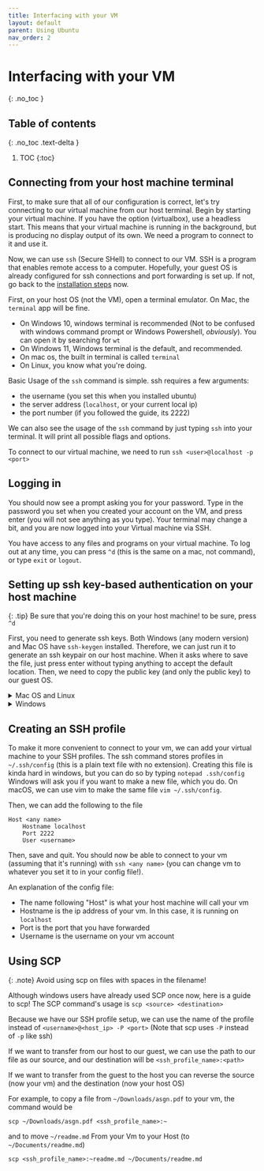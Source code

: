```yaml
---
title: Interfacing with your VM
layout: default
parent: Using Ubuntu
nav_order: 2
---
```


# Interfacing with your VM
{: .no_toc }

## Table of contents
{: .no_toc .text-delta }

1. TOC
{:toc}

## Connecting from your host machine terminal

First, to make sure that all of our configuration is correct, let's try connecting to our virtual machine from our host terminal. Begin by starting your virtual machine. If you have the option (virtualbox), use a headless start. This means that your virtual machine is running in the background, but is producing no display output of its own. We need a program to connect to it and use it. 

Now, we can use `ssh` (Secure SHell) to connect to our VM. SSH is a program that enables remote access to a computer. Hopefully, your guest OS is already configured for ssh connections and port forwarding is set up. If not, go back to the [installation steps](/vm_setup/) now. 

First, on your host OS (not the VM), open a terminal emulator. On Mac, the `terminal` app will be fine. 
- On Windows 10, windows terminal is recommended (Not to be confused with windows command prompt or Windows Powershell, *obviously*). You can open it by searching for `wt` 
- On Windows 11, Windows terminal is the default, and recommended. 
- On mac os, the built in terminal is called `terminal`
- On Linux, you know what you're doing. 


Basic Usage of the `ssh` command is simple. ssh requires a few arguments: 
- the username (you set this when you installed ubuntu)
- the server address (`localhost`, or your current local ip)
- the port number (if you followed the guide, its 2222)

We can also see the usage of the `ssh` command by just typing `ssh` into your terminal. It will print all possible flags and options.

To connect to our virtual machine, we need to run `ssh <user>@localhost -p <port>`

## Logging in
You should now see a prompt asking you for your password. Type in the password you set when you created your account on the VM, and press enter (you will not see anything as you type). Your terminal may change a bit, and you are now logged into your Virtual machine via SSH. 

You have access to any files and programs on your virtual machine. To log out at any time, you can press `^d` (this is the same on a mac, not command), or type `exit` or `logout`.

## Setting up ssh key-based authentication on your host machine
{: .tip}
Be sure that you're doing this on your host machine! to be sure, press `^d`

First, you need to generate ssh keys. Both Windows (any modern version) and Mac OS have `ssh-keygen` installed. Therefore, we can just run it to generate an ssh keypair on our host machine. When it asks where to save the file, just press enter without typing anything to accept the default location. Then, we need to copy the public key (and only the public key) to our guest OS.



<details>
<summary>Mac OS and Linux</summary>

We can use the <code>ssh-copy-id</code> command to do this!

<br><br>

<code>ssh-copy-id -p 2222 &lt;VM username&gt;@localhost </code>
<br>
</details>


<details>
<summary>Windows</summary>
<ul>
<li>First, we must use <code>scp</code> to copy your id_rsa.pub file to linux. <br> 
You can do that by using the scp command as follows (in your windows home folder): <br>
<code>scp -P 2222 .ssh/id_rsa.pub &lt;VM username&gt;@localhost:~ </code><br>
Note that the <code>-P</code> flag is capitalized, unlike in ssh where it's lowercase. 
</li>
<li> Then, ssh into your linux vm as shown in "Logging in"</li>
<li> Finally type <code> cat id_rsa.pub >> .ssh/authorized_keys</code> to copy your rsa public key to the authorized keys file on your VM.</li>
<li> You can now delete the file  <code>~/id_rsa.pub</code> </li>
</ul>

</details>

## Creating an SSH profile
To make it more convenient to connect to your vm, we can add your virtual machine to your SSH profiles. The ssh command stores profiles in `~/.ssh/config` (this is a plain text file with no extension). Creating this file is kinda hard in windows, but you can do so by typing `notepad .ssh/config` Windows will ask you if you want to make a new file, which you do. On macOS, we can use vim to make the same file `vim ~/.ssh/config`. 

Then, we can add the following to the file

    Host <any name>
        Hostname localhost
        Port 2222
        User <username>


Then, save and quit. You should now be able to connect to your vm (assuming that it's running) with `ssh <any name>` (you can change vm to whatever you set it to in your config file!). 

An explanation of the config file: 
- The name following "Host" is what your host machine will call your vm
- Hostname is the ip address of your vm. In this case, it is running on `localhost`
- Port is the port that you have forwarded
- Username is the username on your vm account


## Using SCP
{: .note}
Avoid using scp on files with spaces in the filename!

Although windows users have already used SCP once now, here is a guide to scp!
The SCP command's usage is `scp <source> <destination>`

Because we have our SSH profile setup, we can use the name of the profile instead of `<username>@<host_ip> -P <port>` (Note that scp uses `-P` instead of `-p` like ssh)

If we want to transfer from our host to our guest, we can use the path to our file as our source, and our destination will be `<ssh_profile_name>:<path>`

If we want to transfer from the guest to the host you can reverse the source (now your vm) and the destination (now your host OS)

For example, to copy a file from `~/Downloads/asgn.pdf` to your vm, the command would be

 `scp ~/Downloads/asgn.pdf <ssh_profile_name>:~`

 and to move `~/readme.md` From your Vm to your Host (to `~/Documents/readme.md`)

 `scp <ssh_profile_name>:~readme.md ~/Documents/readme.md`


